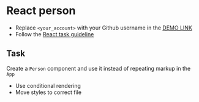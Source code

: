 # React person
- Replace `<your_account>` with your Github username in the [DEMO LINK](https://khozhainov-aleksandr.github.io/react_person/)
- Follow the [React task guideline](https://github.com/mate-academy/react_task-guideline#react-tasks-guideline)

## Task
Create a `Person` component and use it instead of repeating markup in the `App`

- Use conditional rendering
- Move styles to correct file
